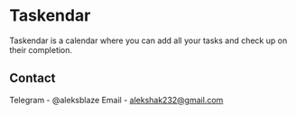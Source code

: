 # Taskendar
Taskendar is a calendar where you can add all your tasks and check up on their completion.

## Contact
Telegram - @aleksblaze
Email - alekshak232@gmail.com

